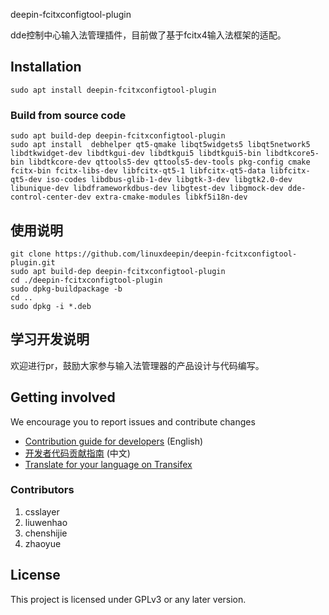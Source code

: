 deepin-fcitxconfigtool-plugin 

dde控制中心输入法管理插件，目前做了基于fcitx4输入法框架的适配。

## Installation

```
sudo apt install deepin-fcitxconfigtool-plugin 
```

### Build from source code

```
sudo apt build-dep deepin-fcitxconfigtool-plugin 
sudo apt install  debhelper qt5-qmake libqt5widgets5 libqt5network5 libdtkwidget-dev libdtkgui-dev libdtkgui5 libdtkgui5-bin libdtkcore5-bin libdtkcore-dev qttools5-dev qttools5-dev-tools pkg-config cmake fcitx-bin fcitx-libs-dev libfcitx-qt5-1 libfcitx-qt5-data libfcitx-qt5-dev iso-codes libdbus-glib-1-dev libgtk-3-dev libgtk2.0-dev libunique-dev libdframeworkdbus-dev libgtest-dev libgmock-dev dde-control-center-dev extra-cmake-modules libkf5i18n-dev
```

## 使用说明
```shell
git clone https://github.com/linuxdeepin/deepin-fcitxconfigtool-plugin.git
sudo apt build-dep deepin-fcitxconfigtool-plugin 
cd ./deepin-fcitxconfigtool-plugin 
sudo dpkg-buildpackage -b
cd ..
sudo dpkg -i *.deb
```

## 学习开发说明

欢迎进行pr，鼓励大家参与输入法管理器的产品设计与代码编写。


## Getting involved

We encourage you to report issues and contribute changes
- [Contribution guide for developers](https://github.com/linuxdeepin/developer-center/wiki/Contribution-Guidelines-for-Developers-en) (English)
- [开发者代码贡献指南](https://github.com/linuxdeepin/developer-center/wiki/Contribution-Guidelines-for-Developers) (中文)
- [Translate for your language on Transifex](https://www.transifex.com/linuxdeepin/)

### Contributors
1.  csslayer
2.  liuwenhao
3.  chenshijie
4.  zhaoyue

## License

This project is licensed under GPLv3 or any later version.

